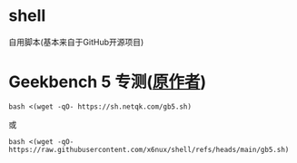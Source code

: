 # shell
自用脚本(基本来自于GitHub开源项目)

# Geekbench 5 专测([原作者](https://github.com/i-abc/GB5))
```
bash <(wget -qO- https://sh.netqk.com/gb5.sh)
```
或
```
bash <(wget -qO- https://raw.githubusercontent.com/x6nux/shell/refs/heads/main/gb5.sh)
```
